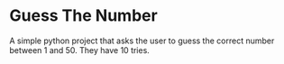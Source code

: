﻿# Guess The Number
 
 A simple python project that asks the user to guess the correct number between 1 and 50. They have 10 tries. 
